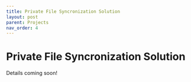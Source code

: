 ```yaml
---
title: Private File Syncronization Solution
layout: post
parent: Projects
nav_order: 4
---
```


# Private File Syncronization Solution

Details coming soon!